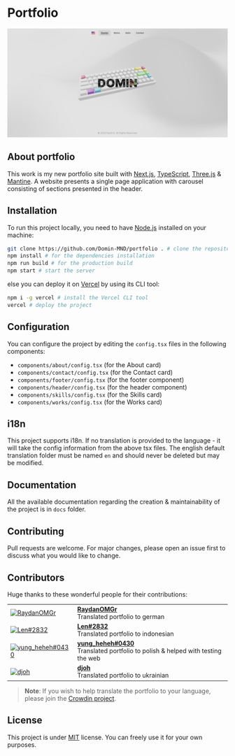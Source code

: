 # Portfolio

![Portfolio Screenshot](/public/works/portfolio.png)

## About portfolio

This work is my new portfolio site built with [Next.js](https://nextjs.org/), [TypeScript](https://www.typescriptlang.org/), [Three.js](https://threejs.org/) & [Mantine](https://mantine.dev/). A website presents a single page application with carousel consisting of sections presented in the header.

## Installation

To run this project locally, you need to have [Node.js](https://nodejs.org/en/) installed on your machine:

```bash
git clone https://github.com/Domin-MND/portfolio . # clone the repository into the current directory
npm install # for the dependencies installation
npm run build # for the production build
npm start # start the server
```

else you can deploy it on [Vercel](https://vercel.com/) by using its CLI tool:

```bash
npm i -g vercel # install the Vercel CLI tool
vercel # deploy the project
```

## Configuration

You can configure the project by editing the `config.tsx` files in the following components:

- `components/about/config.tsx` (for the About card)
- `components/contact/config.tsx` (for the Contact card)
- `components/footer/config.tsx` (for the footer component)
- `components/header/config.tsx` (for the header component)
- `components/skills/config.tsx` (for the Skills card)
- `components/works/config.tsx` (for the Works card)

## i18n

This project supports i18n. If no translation is provided to the language - it will take the config information from the above tsx files. The english default translation folder must be named `en` and should never be deleted but may be modified.

## Documentation

All the available documentation regarding the creation & maintainability of the project is in `docs` folder.

## Contributing

Pull requests are welcome. For major changes, please open an issue first to discuss what you would like to change.

## Contributors

Huge thanks to these wonderful people for their contributions:

<table>
  <tbody>
    <tr>
      <td>
        <a href="https://github.com/RaydanOMGr">
          <img alt="RaydanOMGr" src="https://avatars.githubusercontent.com/u/73817645" width="64" />
        </a>
      </td>
      <td>
        <a href="https://github.com/RaydanOMGr">
          <strong>RaydanOMGr</strong><br />
        </a>
        Translated portfolio to german
      </td>
    </tr>
    <tr>
      <td>
        <a href="https://discordapp.com/users/929046591657086986">
          <img alt="Len#2832" src="https://cdn.discordapp.com/attachments/947837208474288158/1073596324311728148/IMG_20230210_212820.jpg" width="64" />
        </a>
      </td>
      <td>
        <a href="https://discordapp.com/users/929046591657086986">
          <strong>Len#2832</strong><br />
        </a>
        Translated portfolio to indonesian
      </td>
    </tr>
    <tr>
      <td>
        <a href="https://discordapp.com/users/667677528218927105">
          <img alt="yung_heheh#0430" src="https://cdn.discordapp.com/avatars/667677528218927105/539e93675ad7226fe2099b7ae593ea9b.png" width="64" />
        </a>
      </td>
      <td>
        <a href="https://discordapp.com/users/667677528218927105">
          <strong>yung_heheh#0430</strong><br />
        </a>
        Translated portfolio to polish & helped with testing the web
      </td>
    </tr>
    <tr>
      <td>
        <a href="https://discord.gg/AaS4dwVHyA">
          <img alt="djoh" src="https://avatars.githubusercontent.com/u/68508885" width="64" />
        </a>
      </td>
      <td>
        <a href="https://discord.gg/AaS4dwVHyA">
          <strong>djoh</strong><br />
        </a>
        Translated portfolio to ukrainian
      </td>
    </tr>
  </tbody>
</table>

> **Note**: If you wish to help translate the portfolio to your language, please join the [Crowdin project](https://crowdin.com/project/domins-portfolio).

## License

This project is under [MIT](https://choosealicense.com/licenses/mit/) license. You can freely use it for your own purposes.
